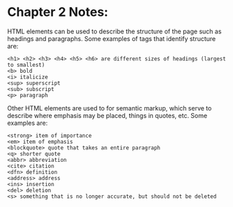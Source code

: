 
# Chapter 2 Notes: 
HTML elements can be used to describe the structure of the page such as headings and paragraphs. Some examples of tags that identify structure are: 
```
<h1> <h2> <h3> <h4> <h5> <h6> are different sizes of headings (largest to smallest)
<b> bold
<i> italicize
<sup> superscript
<sub> subscript
<p> paragraph
```

Other HTML elements are used to for semantic markup, which serve to describe where emphasis may be placed, things in quotes, etc. Some examples are:
```
<strong> item of importance
<em> item of emphasis
<blockquote> quote that takes an entire paragraph
<q> shorter quote
<abbr> abbreviation
<cite> citation
<dfn> definition
<address> address
<ins> insertion
<del> deletion
<s> something that is no longer accurate, but should not be deleted
```

